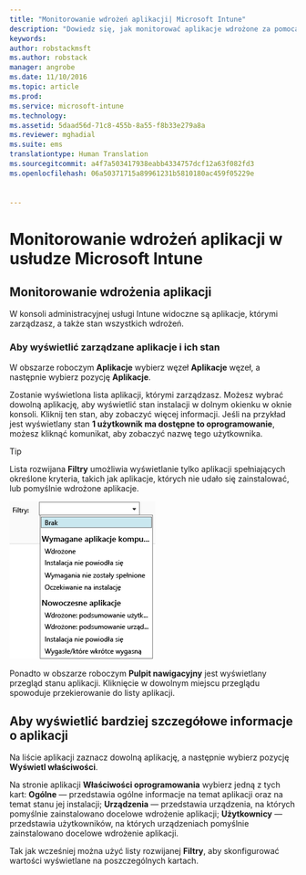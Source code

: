 ```yaml
---
title: "Monitorowanie wdrożeń aplikacji| Microsoft Intune"
description: "Dowiedz się, jak monitorować aplikacje wdrożone za pomocą usługi Intune."
keywords: 
author: robstackmsft
ms.author: robstack
manager: angrobe
ms.date: 11/10/2016
ms.topic: article
ms.prod: 
ms.service: microsoft-intune
ms.technology: 
ms.assetid: 5daad56d-71c8-455b-8a55-f8b33e279a8a
ms.reviewer: mghadial
ms.suite: ems
translationtype: Human Translation
ms.sourcegitcommit: a4f7a503417938eabb4334757dcf12a63f082fd3
ms.openlocfilehash: 06a50371715a89961231b5810180ac459f05229e


---
```



# <a name="monitor-app-deployments-in-microsoft-intune"></a>Monitorowanie wdrożeń aplikacji w usłudze Microsoft Intune

## <a name="monitor-an-app-deployment"></a>Monitorowanie wdrożenia aplikacji
W konsoli administracyjnej usługi Intune widoczne są aplikacje, którymi zarządzasz, a także stan wszystkich wdrożeń. <!---App status is displayed in real-time. You don't have to wait for the device to check-in before you can see this.--->

### <a name="to-view-apps-that-you-manage-and-their-status"></a>Aby wyświetlić zarządzane aplikacje i ich stan
W obszarze roboczym **Aplikacje** wybierz węzeł **Aplikacje** węzeł, a następnie wybierz pozycję **Aplikacje**.

Zostanie wyświetlona lista aplikacji, którymi zarządzasz. Możesz wybrać dowolną aplikację, aby wyświetlić stan instalacji w dolnym okienku w oknie konsoli. Kliknij ten stan, aby zobaczyć więcej informacji. Jeśli na przykład jest wyświetlany stan **1 użytkownik ma dostępne to oprogramowanie**, możesz kliknąć komunikat, aby zobaczyć nazwę tego użytkownika.

> [!TIP]
> Lista rozwijana **Filtry** umożliwia wyświetlanie tylko aplikacji spełniających określone kryteria, takich jak aplikacje, których nie udało się zainstalować, lub pomyślnie wdrożone aplikacje.
>
> ![Przykład filtrów aplikacji](./media/app-filters.png)

Ponadto w obszarze roboczym **Pulpit nawigacyjny** jest wyświetlany przegląd stanu aplikacji. Kliknięcie w dowolnym miejscu przeglądu spowoduje przekierowanie do listy aplikacji.

## <a name="to-view-more-detailed-information-about-an-app"></a>Aby wyświetlić bardziej szczegółowe informacje o aplikacji
Na liście aplikacji zaznacz dowolną aplikację, a następnie wybierz pozycję **Wyświetl właściwości**.

Na stronie aplikacji **Właściwości oprogramowania** wybierz jedną z tych kart: **Ogólne** — przedstawia ogólne informacje na temat aplikacji oraz na temat stanu jej instalacji; **Urządzenia** — przedstawia urządzenia, na których pomyślnie zainstalowano docelowe wdrożenie aplikacji; **Użytkownicy** — przedstawia użytkowników, na których urządzeniach pomyślnie zainstalowano docelowe wdrożenie aplikacji.

Tak jak wcześniej można użyć listy rozwijanej **Filtry**, aby skonfigurować wartości wyświetlane na poszczególnych kartach.



<!--HONumber=Oct16_HO4-->


